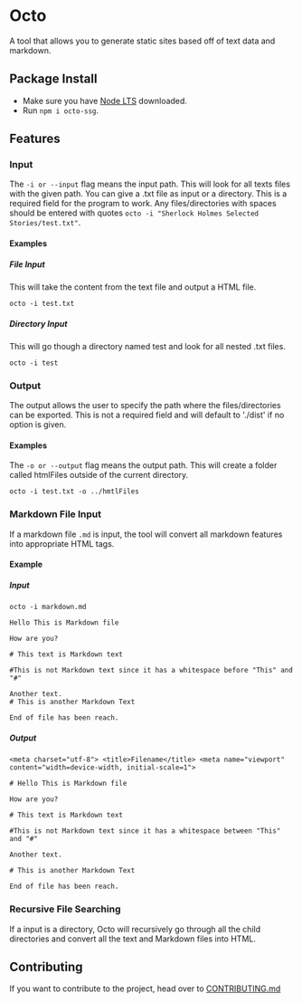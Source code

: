# Octo

A tool that allows you to generate static sites based off of text data and markdown.

## Package Install

- Make sure you have [Node LTS](https://nodejs.org/en/download/) downloaded.
- Run `npm i octo-ssg`.

## Features

### Input

The `-i or --input` flag means the input path. This will look for all texts files with the given path. You can give a .txt file as input or a directory. This is a required field for the program to work. Any files/directories with spaces should be entered with quotes `octo -i "Sherlock Holmes Selected Stories/test.txt"`.

#### Examples

##### File Input

This will take the content from the text file and output a HTML file.

`octo -i test.txt`

##### Directory Input

This will go though a directory named test and look for all nested .txt files.

`octo -i test`

### Output

The output allows the user to specify the path where the files/directories can be exported. This is not a required field and will default to './dist' if no option is given.

#### Examples

The `-o or --output` flag means the output path. This will create a folder called htmlFiles outside of the current directory.

`octo -i test.txt -o ../hmtlFiles`

### Markdown File Input

If a markdown file `.md` is input, the tool will convert all markdown features into appropriate HTML tags.

#### Example

##### Input

`octo -i markdown.md`

```
Hello This is Markdown file

How are you?

# This text is Markdown text

#This is not Markdown text since it has a whitespace before "This" and "#"

Another text.
# This is another Markdown Text

End of file has been reach.
```

##### Output

```
<meta charset="utf-8"> <title>Filename</title> <meta name="viewport" content="width=device-width, initial-scale=1">

# Hello This is Markdown file

How are you?

# This text is Markdown text

#This is not Markdown text since it has a whitespace between "This" and "#"

Another text.

# This is another Markdown Text

End of file has been reach.

```

### Recursive File Searching

If a input is a directory, Octo will recursively go through all the child directories and convert all the text and Markdown files into HTML.

## Contributing

If you want to contribute to the project, head over to [CONTRIBUTING.md](https://github.com/LuigiZaccagnini/octo/blob/main/CONTRIBUTING.md)
